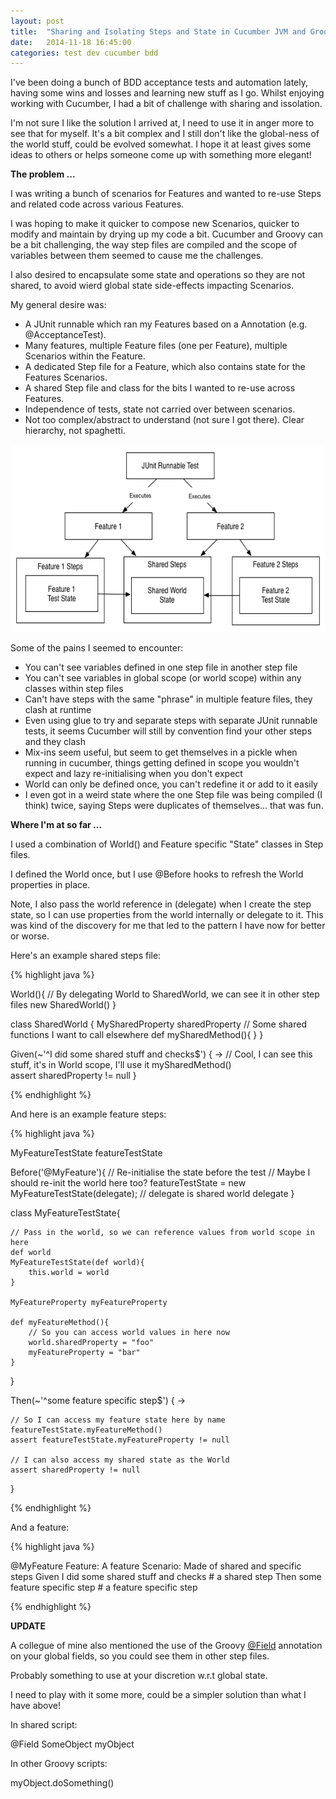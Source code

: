 ```yaml
---
layout: post
title:  "Sharing and Isolating Steps and State in Cucumber JVM and Groovy"
date:   2014-11-18 16:45:00
categories: test dev cucumber bdd
---
```


I've been doing a bunch of BDD acceptance tests and automation lately, having some wins and losses and learning new stuff as I go. 
Whilst enjoying working with Cucumber, I had a bit of challenge with sharing and issolation.

I'm not sure I like the solution I arrived at, I need to use it in anger more to see that for myself. 
It's a bit complex and I still don't like the global-ness of the world stuff, could be evolved somewhat. 
I hope it at least gives some ideas to others or helps someone come up with something more elegant!

<b>The problem ...</b>

I was writing a bunch of scenarios for Features and wanted to re-use Steps and related code across various Features.

I was hoping to make it quicker to compose new Scenarios, quicker to modify and maintain by drying up my code a bit.
Cucumber and Groovy can be a bit challenging, the way step files are compiled and the scope of variables between them seemed to cause me the challenges.

I also desired to encapsulate some state and operations so they are not shared, to avoid wierd global state side-effects impacting Scenarios. 

My general desire was:

<ul>
	<li>A JUnit runnable which ran my Features based on a Annotation (e.g. @AcceptanceTest).</li>
    <li>Many features, multiple Feature files (one per Feature), multiple Scenarios within the Feature.</li>
	<li>A dedicated Step file for a Feature, which also contains state for the Features Scenarios.</li>
	<li>A shared Step file and class for the bits I wanted to re-use across Features.</li>
	<li>Independence of tests, state not carried over between scenarios.</li>
	<li>Not too complex/abstract to understand (not sure I got there). Clear hierarchy, not spaghetti.</li>
</ul>

<img src="/images/CucumberSharing.gif" height="300px">

Some of the pains I seemed to encounter:

<ul>
	<li>You can't see variables defined in one step file in another step file</li>
	<li>You can't see variables in global scope (or world scope) within any classes within step files</li>
	<li>Can't have steps with the same "phrase" in multiple feature files, they clash at runtime</li>
	<li>Even using glue to try and separate steps with separate JUnit runnable tests, it seems Cucumber will still by convention find your other steps and they clash</li>
	<li>Mix-ins seem useful, but seem to get themselves in a pickle when running in cucumber, things getting defined in scope you wouldn't expect and lazy re-initialising when you don't expect</li>
	<li>World can only be defined once, you can't redefine it or add to it easily</li>
	<li>I even got in a weird state where the one Step file was being compiled (I think) twice, saying Steps were duplicates of themselves... that was fun.</li>
</ul>

<b>Where I'm at so far ... </b>

I used a combination of World() and Feature specific "State" classes in Step files.

I defined the World once, but I use @Before hooks to refresh the World properties in place.

Note, I also pass the world reference in (delegate) when I create the step state, so I can use properties from the world internally or delegate to it.
This was kind of the discovery for me that led to the pattern I have now for better or worse. 

Here's an example shared steps file:

{% highlight java %}

World(){
    // By delegating World to SharedWorld, we can see it in other step files
    new SharedWorld()
}
 
class SharedWorld {
    MySharedProperty sharedProperty
    // Some shared functions I want to call elsewhere
    def mySharedMethod(){
    }
}
 
Given(~'^I did some shared stuff and checks$') { ->
    // Cool, I can see this stuff, it's in World scope, I'll use it
    mySharedMethod()    
    assert sharedProperty != null
}

{% endhighlight %}

And here is an example feature steps:


{% highlight java %}

MyFeatureTestState featureTestState
 
Before('@MyFeature'){
    // Re-initialise the state before the test
    // Maybe I should re-init the world here too? 
    featureTestState = new MyFeatureTestState(delegate);  // delegate is shared world delegate
}
 
class MyFeatureTestState{
    
    // Pass in the world, so we can reference values from world scope in here
    def world
    MyFeatureTestState(def world){
        this.world = world
    }
 
    MyFeatureProperty myFeatureProperty
 
    def myFeatureMethod(){
        // So you can access world values in here now
        world.sharedProperty = "foo"
        myFeatureProperty = "bar"
    }
}
 
Then(~'^some feature specific step$') { ->
    
    // So I can access my feature state here by name
    featureTestState.myFeatureMethod()
    assert featureTestState.myFeatureProperty != null
 
    // I can also access my shared state as the World
    assert sharedProperty != null
}

{% endhighlight %}

And a feature: 

{% highlight java %}

@MyFeature
Feature: A feature
Scenario: Made of shared and specific steps
Given I did some shared stuff and checks     # a shared step
Then some feature specific step    # a feature specific step

{% endhighlight %}

<b>UPDATE</b>

A collegue of mine also mentioned the use of the Groovy [@Field][GroovyField] annotation on your global fields, so you could see them in other step files. 

Probably something to use at your discretion w.r.t global state.

I need to play with it some more, could be a simpler solution than what I have above!  

In shared script:

@Field
SomeObject myObject
 
In other Groovy scripts:

myObject.doSomething()

[GroovyField]: http://groovy.codehaus.org/gapi/groovy/transform/Field.html

